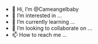 - 👋 Hi, I’m @Cameangelbaby
- 👀 I’m interested in ...
- 🌱 I’m currently learning ...
- 💞️ I’m looking to collaborate on ...
- 📫 How to reach me ...

<!---
Cameangelbaby/Cameangelbaby is a ✨ special ✨ repository because its `README.md` (this file) appears on your GitHub profile.
You can click the Preview link to take a look at your changes.
--->
